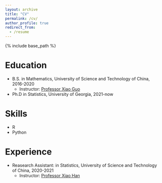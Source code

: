 ```yaml
---
layout: archive
title: "CV"
permalink: /cv/
author_profile: true
redirect_from:
  - /resume
---
```


{% include base_path %}

Education
======
* B.S. in Mathematics, University of Science and Technology of China, 2016-2020
  * Instructor: [Professor Xiao Guo](https://bs.ustc.edu.cn/english/profile.php?id=308)
* Ph.D in Statistics, University of Georgia, 2021-now
 
Skills
======
* R
* Python

Experience
======
* Reasearch Assistant: in Statistics, University of Science and Technology of China, 2020-2021
  * Instructor: [Professor Xiao Han](https://bs.ustc.edu.cn/english/profile.php?id=652)
  
